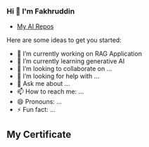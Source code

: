 ### Hi 👋 I'm Fakhruddin

- [My AI Repos](https://github.com/Fakhruddin90/fakhruddin-ai-repos)
<!--
**Fakhruddin90/Fakhruddin90** is a ✨ _special_ ✨ repository because its `README.md` (this file) appears on your GitHub profile.
-->
Here are some ideas to get you started:

- 🔭 I’m currently working on RAG Application
- 🌱 I’m currently learning generative AI
- 👯 I’m looking to collaborate on ...
- 🤔 I’m looking for help with ...
- 💬 Ask me about ...
- 📫 How to reach me: ...
- 😄 Pronouns: ...
- ⚡ Fun fact: ...

## My Certificate


